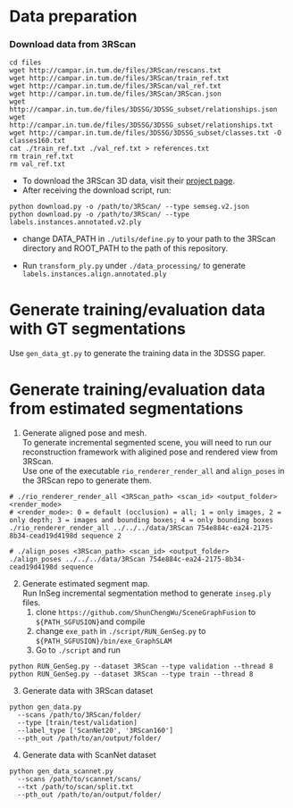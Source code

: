 # Data preparation
### Download data from 3RScan
```
cd files
wget http://campar.in.tum.de/files/3RScan/rescans.txt
wget http://campar.in.tum.de/files/3RScan/train_ref.txt
wget http://campar.in.tum.de/files/3RScan/val_ref.txt
wget http://campar.in.tum.de/files/3RScan/3RScan.json
wget http://campar.in.tum.de/files/3DSSG/3DSSG_subset/relationships.json
wget http://campar.in.tum.de/files/3DSSG/3DSSG_subset/relationships.txt
wget http://campar.in.tum.de/files/3DSSG/3DSSG_subset/classes.txt -O classes160.txt
cat ./train_ref.txt ./val_ref.txt > references.txt
rm train_ref.txt
rm val_ref.txt
```
* To download the 3RScan 3D data, visit their [project page](https://waldjohannau.github.io/RIO).
* After receiving the download script, run:
```
python download.py -o /path/to/3RScan/ --type semseg.v2.json
python download.py -o /path/to/3RScan/ --type labels.instances.annotated.v2.ply
``` 

* change DATA_PATH in `./utils/define.py` to your path to the 3RScan directory and ROOT_PATH to the path of this repository.

* Run `transform_ply.py` under `./data_processing/` to generate `labels.instances.align.annotated.ply`

# Generate training/evaluation data with GT segmentations
Use `gen_data_gt.py` to generate the training data in the 3DSSG paper.

# Generate training/evaluation data from estimated segmentations
1. Generate aligned pose and mesh.  
To generate incremental segmented scene, you will need to run our reconstruction framework with aligined pose and rendered view from 3RScan.  
Use one of the executable `rio_renderer_render_all` and `align_poses`  in the 3RScan repo to generate them.
```
# ./rio_renderer_render_all <3RScan_path> <scan_id> <output_folder> <render_mode>
# <render_mode>: 0 = default (occlusion) = all; 1 = only images, 2 = only depth; 3 = images and bounding boxes; 4 = only bounding boxes
./rio_renderer_render_all ../../../data/3RScan 754e884c-ea24-2175-8b34-cead19d4198d sequence 2

# ./align_poses <3RScan_path> <scan_id> <output_folder>
./align_poses ../../../data/3RScan 754e884c-ea24-2175-8b34-cead19d4198d sequence
```

2. Generate estimated segment map.   
   Run InSeg incremental segmentation method to generate `inseg.ply` files. 
    1. clone `https://github.com/ShunChengWu/SceneGraphFusion` to `${PATH_SGFUSION}`and compile
    2. change `exe_path` in `./script/RUN_GenSeg.py` to `${PATH_SGFUSION}/bin/exe_GraphSLAM`
    3. Go to `./script` and run
```
python RUN_GenSeg.py --dataset 3RScan --type validation --thread 8
python RUN_GenSeg.py --dataset 3RScan --type train --thread 8
```
3. Generate data with 3RScan dataset 
```
python gen_data.py 
  --scans /path/to/3RScan/folder/ 
  --type [train/test/validation] 
  --label_type ['ScanNet20', '3RScan160']
  --pth_out /path/to/an/output/folder/
```
4. Generate data with ScanNet dataset
```
python gen_data_scannet.py 
  --scans /path/to/scannet/scans/ 
  --txt /path/to/scan/split.txt
  --pth_out /path/to/an/output/folder/
```

[3rscan]: https://waldjohannau.github.io/RIO/
[scannet]: http://www.scan-net.org/
